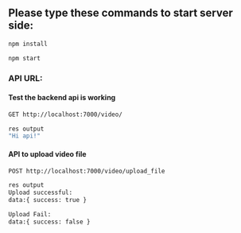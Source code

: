 ## Please type these commands to start server side:

``` bash
npm install
```
``` bash
npm start
```

### API URL:
#### Test the backend api is working
``` bash
GET http://localhost:7000/video/

res output
"Hi api!"
```

#### API to upload video file
``` bash
POST http://localhost:7000/video/upload_file

res output
Upload successful:
data:{ success: true }

Upload Fail:
data:{ success: false }

```